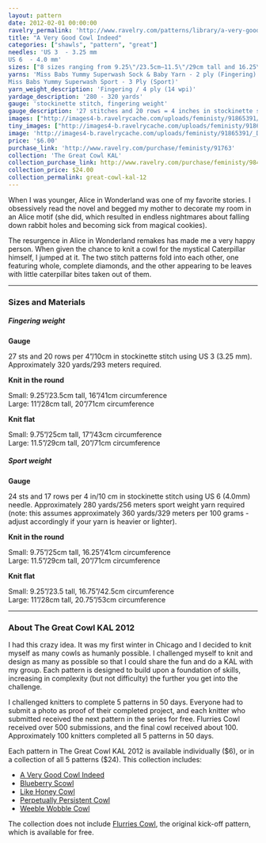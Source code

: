 ```yaml
---
layout: pattern
date: 2012-02-01 00:00:00
ravelry_permalink: 'http://www.ravelry.com/patterns/library/a-very-good-cowl-indeed'
title: "A Very Good Cowl Indeed"
categories: ["shawls", "pattern", "great"]
needles: 'US 3  - 3.25 mm
US 6  - 4.0 mm'
sizes: ["8 sizes ranging from 9.25\"/23.5cm–11.5\"/29cm tall and 16.25\"/41cm–20.75\"/53cm circumference"]
yarns: 'Miss Babs Yummy Superwash Sock & Baby Yarn - 2 ply (Fingering)
Miss Babs Yummy Superwash Sport - 3 Ply (Sport)'
yarn_weight_description: 'Fingering / 4 ply (14 wpi)'
yardage_description: '280 - 320 yards'
gauge: 'stockinette stitch, fingering weight'
gauge_description: '27 stitches and 20 rows = 4 inches in stockinette stitch, fingering weight'
images: ["http://images4-b.ravelrycache.com/uploads/feministy/91865391/_D7C4111_medium.jpg", "http://images4-b.ravelrycache.com/uploads/Meilindis/93087839/IMG_5778_medium.jpg", "http://images4-b.ravelrycache.com/uploads/feministy/91865495/_D7C4038_medium.jpg", "http://images4-b.ravelrycache.com/uploads/feministy/91865685/_DSC8720_copy_medium.jpg", "http://images4-b.ravelrycache.com/uploads/feministy/91865590/_DSC8758_medium.jpg", "http://images4-b.ravelrycache.com/uploads/feministy/42482381/_MG_8505_medium.JPG"]
tiny_images: ["http://images4-b.ravelrycache.com/uploads/feministy/91865391/_D7C4111_square.jpg", "http://images4-b.ravelrycache.com/uploads/Meilindis/93087839/IMG_5778_square.jpg", "http://images4-b.ravelrycache.com/uploads/feministy/91865495/_D7C4038_square.jpg", "http://images4-b.ravelrycache.com/uploads/feministy/91865685/_DSC8720_copy_square.jpg", "http://images4-b.ravelrycache.com/uploads/feministy/91865590/_DSC8758_square.jpg", "http://images4-b.ravelrycache.com/uploads/feministy/42482381/_MG_8505_square.JPG"]
image: 'http://images4-b.ravelrycache.com/uploads/feministy/91865391/_D7C4111_square.jpg'
price: '$6.00'
purchase_link: 'http://www.ravelry.com/purchase/feministy/91763'
collection: 'The Great Cowl KAL'
collection_purchase_link: http://www.ravelry.com/purchase/feministy/98461 
collection_price: $24.00 
collection_permalink: great-cowl-kal-12 
---
```

<p>When I was younger, Alice in Wonderland was one of my favorite stories. I obsessively read the novel and begged my mother to decorate my room in an Alice motif (she did, which resulted in endless nightmares about falling down rabbit holes and becoming sick from magical cookies).</p>

<p>The resurgence in Alice in Wonderland remakes has made me a very happy person. When given the chance to knit a cowl for the mystical Caterpillar himself, I jumped at it. The two stitch patterns fold into each other, one featuring whole, complete diamonds, and the other appearing to be leaves with little caterpillar bites taken out of them.</p>
<hr />
<h3 id='sizes_and_materials'>Sizes and Materials</h3>

<h5 id='fingering_weight'>Fingering weight</h5>

<p><strong>Gauge</strong></p>

<p>27 sts and 20 rows per 4&#8221;/10cm in stockinette stitch using US 3 (3.25 mm). Approximately 320 yards/293 meters required.</p>

<p><strong>Knit in the round</strong></p>

<p>Small: 9.25”/23.5cm tall, 16”/41cm circumference <br />Large: 11”/28cm tall, 20”/71cm circumference</p>

<p><strong>Knit flat</strong></p>

<p>Small: 9.75”/25cm tall, 17”/43cm circumference <br />Large: 11.5”/29cm tall, 20”/71cm circumference</p>

<h5 id='sport_weight'>Sport weight</h5>

<p><strong>Gauge</strong></p>

<p>24 sts and 17 rows per 4 in/10 cm in stockinette stitch using US 6 (4.0mm) needle. Approximately 280 yards/256 meters sport weight yarn required (note: this assumes approximately 360 yards/329 meters per 100 grams - adjust accordingly if your yarn is heavier or lighter).</p>

<p><strong>Knit in the round</strong></p>

<p>Small: 9.75”/25cm tall, 16.25”/41cm circumference <br />Large: 11.5”/29cm tall, 20”/71cm circumference</p>

<p><strong>Knit flat</strong></p>

<p>Small: 9.25”/23.5 tall, 16.75”/42.5cm circumference <br />Large: 11”/28cm tall, 20.75”/53cm circumference</p>
<hr />
<h3 id='about_the_great_cowl_kal_2012'>About The Great Cowl KAL 2012</h3>

<p>I had this crazy idea. It was my first winter in Chicago and I decided to knit myself as many cowls as humanly possible. I challenged myself to knit and design as many as possible so that I could share the fun and do a KAL with my group. Each pattern is designed to build upon a foundation of skills, increasing in complexity (but not difficulty) the further you get into the challenge.</p>

<p>I challenged knitters to complete 5 patterns in 50 days. Everyone had to submit a photo as proof of their completed project, and each knitter who submitted received the next pattern in the series for free. Flurries Cowl received over 500 submissions, and the final cowl received about 100. Approximately 100 knitters completed all 5 patterns in 50 days.</p>

<p>Each pattern in The Great Cowl KAL 2012 is available individually ($6), or in a collection of all 5 patterns ($24). This collection includes:</p>

<ul>
<li><a href='http://www.ravelry.com/patterns/library/a-very-good-cowl-indeed'>A Very Good Cowl Indeed</a></li>

<li><a href='http://www.ravelry.com/patterns/library/blueberry-scowl'>Blueberry Scowl</a></li>

<li><a href='http://www.ravelry.com/patterns/library/like-honey-cowl'>Like Honey Cowl</a></li>

<li><a href='http://www.ravelry.com/patterns/library/perpetually-persistent-cowl'>Perpetually Persistent Cowl</a></li>

<li><a href='http://www.ravelry.com/patterns/library/weeble-wobble-cowl'>Weeble Wobble Cowl</a></li>
</ul>

<p>The collection does not include <a href='http://www.ravelry.com/patterns/library/flurries-cowl'>Flurries Cowl</a>, the original kick-off pattern, which is available for free.</p>
